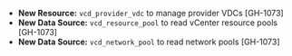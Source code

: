 * **New Resource:** `vcd_provider_vdc` to manage provider VDCs [GH-1073]
* **New Data Source:** `vcd_resource_pool` to read vCenter resource pools [GH-1073]
* **New Data Source:** `vcd_network_pool` to read network pools [GH-1073]
